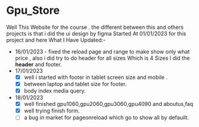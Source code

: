# Gpu_Store
 Well This Website for the course . the different between this and others projects is that i did the ui design by figma
Started At 01/01/2023 for this project and here What I Have Updated:-
<br>
- 16/01/2023  - fixed the reload page and range to make show only what price , also i did try to do header for all sizes Which is 4 Sizes I did the <b>header</b> and footer.<br>
- 17/01/2023 
  - [x] well i started with footer in tablet screen size and mobile .<br>
  - [x] between laptop and tablet size for footer.<br>
  - [x] body index media query.<br>
- 18/01/2023
  - [x] well finished gpu1060,gpu2060,gpu3060,gpu4090 and aboutus,faq<br>
  - [x] well trying finish form.<br>
  - [ ] a bug in market for pageonreload which go to show all by defauilt.<br> 
